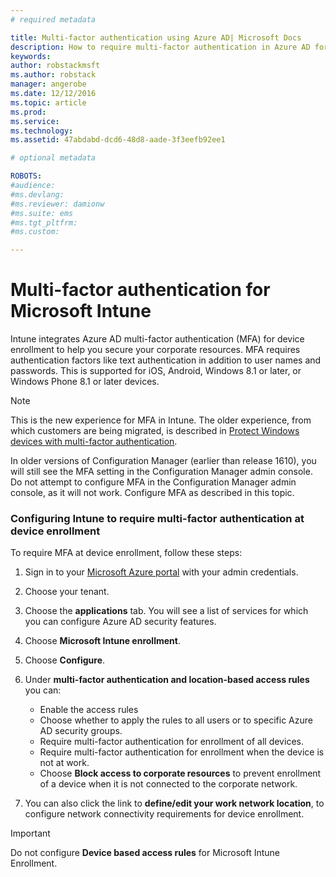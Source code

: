 ```yaml
---
# required metadata

title: Multi-factor authentication using Azure AD| Microsoft Docs
description: How to require multi-factor authentication in Azure AD for device enrollment.
keywords:
author: robstackmsft
ms.author: robstack
manager: angerobe
ms.date: 12/12/2016
ms.topic: article
ms.prod:
ms.service:
ms.technology:
ms.assetid: 47abdabd-dcd6-48d8-aade-3f3eefb92ee1

# optional metadata

ROBOTS: 
#audience:
#ms.devlang:
#ms.reviewer: damionw
#ms.suite: ems
#ms.tgt_pltfrm:
#ms.custom:

---
```


# Multi-factor authentication for Microsoft Intune

Intune integrates Azure AD multi-factor authentication (MFA) for device enrollment to help you secure your corporate resources. MFA requires authentication factors like text authentication in addition to user names and passwords. This is supported for iOS, Android, Windows 8.1 or later, or Windows Phone 8.1 or later devices.

> [!NOTE]
>
> This is the new experience for MFA in Intune. The older experience, from which customers are being migrated, is described in [Protect Windows devices with multi-factor authentication](protect-windows-devices-with-multi-factor-authentication.md).
>
> In older versions of Configuration Manager (earlier than release 1610), you will still see the MFA setting in the Configuration Manager admin console. Do not attempt to configure MFA in the Configuration Manager admin console, as it will not work. Configure MFA as described in this topic.

### Configuring Intune to require multi-factor authentication at device enrollment
To require MFA at device enrollment, follow these steps:

1. Sign in to your [Microsoft Azure portal](https://manage.windowsazure.com) with your admin credentials.
2. Choose your tenant.
2. Choose the **applications** tab. You will see a list of services for which you can configure Azure AD security features.
3. Choose **Microsoft Intune enrollment**.
4. Choose **Configure**. 
5. Under **multi-factor authentication and location-based access rules** you can:
	
	-  Enable the access rules
	-  Choose whether to apply the rules to all users or to specific Azure AD security groups.
	-  Require multi-factor authentication for enrollment of all devices.
	-  Require multi-factor authentication for enrollment when the device is not at work.
	-  Choose **Block access to corporate resources** to prevent enrollment of a device when it is not connected to the corporate network. 
4. You can also click the link to **define/edit your work network location**, to configure network connectivity requirements for device enrollment.

> [!IMPORTANT]
> 
> Do not configure **Device based access rules** for Microsoft Intune Enrollment.
